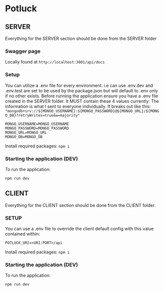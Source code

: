 # Potluck
## SERVER
Everything for the SERVER section should be done from the SERVER folder

### Swagger page
Locally found at ```http://localhost:3001/api/docs```


### Setup
You can utilize a .env file for every environment. i.e can use .env.dev and .env.test are set to be used by the package.json but will default to .env only if no other exists.
Before running the application ensure you have a .env file created in the SERVER folder. It MUST contain these 4 values currently:
The information is what I sent to everyone individually. It breaks out like this:
```"mongodb+srv://${MONGO_USERNAME}:${MONGO_PASSWORD}@${MONGO_URL}/${MONGO_DB}?retryWrites=true&w=majority"```
```
MONGO_USERNAME=MONGO_USERNAME
MONGO_PASSWORD=MONGO_PASSWORD
MONGO_URL=MONGO_URL
MONGO_DB=MONGO_DB
```

Install required packages:
```npm i```

### Starting the application (DEV)

To run the application:
```
npm run dev
```

## CLIENT
Everything for the CLIENT section should be done from the CLIENT folder.
### SETUP
You can use a .env file to override the client default config with this value contained within:
```
POTLUCK_URI=<URI:PORT>/api
```
Install required packages:
```npm i```
### Starting the application (DEV)

To run the application:
```
npm run dev
```
